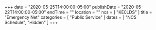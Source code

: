 +++
date = "2020-05-25T14:00:00-05:00"
publishDate = "2020-05-22T14:00:00-05:00"
endTime = ""
location = ""
ncs = [ "KE0LDS" ]
title = "Emergency Net"
categories = [ "Public Service" ]
dates = [ "NCS Schedule", "Hidden" ]
+++

